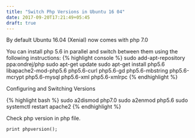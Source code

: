 ```yaml
---
title: "Switch Php Versions in Ubuntu 16 04"
date: 2017-09-20T17:21:49+05:45
draft: true
---
```


By default Ubuntu 16.04 (Xenial) now comes with php 7.0

You can install php 5.6 in parallel and switch between them using the following instructions:
{% highlight console %}
  sudo  add-apt-repository ppa:ondrej/php
  sudo apt-get update
  sudo apt-get install php5.6 libapache2-mod-php5.6 php5.6-curl php5.6-gd php5.6-mbstring php5.6-mcrypt php5.6-mysql php5.6-xml php5.6-xmlrpc
{% endhighlight %}

Configuring and Switching Versions

{% highlight bash %}
  sudo a2dismod php7.0
  sudo a2enmod php5.6
  sudo systemctl restart apache2
{% endhighlight %}

Check php version in php file.

```
print phpversion();
```
